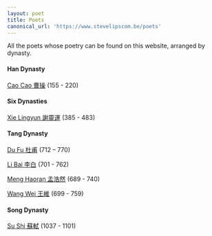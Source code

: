 ```yaml
---
layout: poet
title: Poets
canonical_url: 'https://www.stevelipscom.be/poets'
---
```

All the poets whose poetry can be found on this website, arranged by dynasty.

#### Han Dynasty
[Cao Cao 曹操](/poets/cao-cao-曹操) (155 - 220)
#### Six Dynasties
[Xie Lingyun 謝靈運](/poets/xie-lingyun-謝靈運) (385 - 483)
#### Tang Dynasty
[Du Fu 杜甫](/poets/du-fu-杜甫) (712 – 770)

[Li Bai 李白](/poets/li-bai-李白) (701 - 762)

[Meng Haoran 孟浩然](/poets/meng-haoran-孟浩然) (689 - 740)

[Wang Wei 王維](/poets/wang-wei-王維) (699 - 759)
#### Song Dynasty
[Su Shi 蘇軾](/poets/su-shi-蘇軾) (1037 - 1101)
